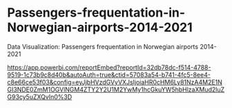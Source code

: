 # Passengers-frequentation-in-Norwegian-airports-2014-2021
Data Visualization: Passengers frequentation in Norwegian airports 2014-2021

https://app.powerbi.com/reportEmbed?reportId=32db78dc-f514-4788-9519-1c73b9c8d40b&autoAuth=true&ctid=57083a54-b741-4fc5-8ee4-c8e66ce53f03&config=eyJjbHVzdGVyVXJsIjoiaHR0cHM6Ly81NzA4M2E1NGI3NDE0ZmM1OGVlNGM4ZTY2Y2U1M2YwMy1hcGkuYW5hbHlzaXMud2luZG93cy5uZXQvIn0%3D
